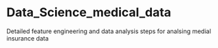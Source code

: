 # Data_Science_medical_data
 Detailed feature engineering and data analysis steps for analsing medial insurance data
